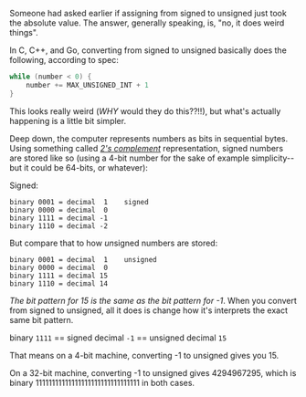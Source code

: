 Someone had asked earlier if assigning from signed to unsigned just took the absolute value. The answer, generally speaking, is, "no, it does weird things".

In C, C++, and Go, converting from signed to unsigned basically does the following, according to spec:

```c
while (number < 0) {
    number += MAX_UNSIGNED_INT + 1
}
```

This looks really weird (*WHY* would they do this??!!), but what's actually happening is a little bit simpler.

Deep down, the computer represents numbers as bits in sequential bytes. Using something called _[2's complement](https://en.wikipedia.org/wiki/Two%27s_complement)_ representation, signed numbers are stored like so (using a 4-bit number for the sake of example simplicity--but it could be 64-bits, or whatever):

Signed:

    binary 0001 = decimal  1    signed
    binary 0000 = decimal  0
    binary 1111 = decimal -1
    binary 1110 = decimal -2

But compare that to how *un*signed numbers are stored:

    binary 0001 = decimal  1    unsigned
    binary 0000 = decimal  0
    binary 1111 = decimal 15 
    binary 1110 = decimal 14

*The bit pattern for 15 is the same as the bit pattern for -1*. When you convert from signed to unsigned, all it does is change how it's interprets the exact same bit pattern.

binary `1111` == signed decimal `-1` == unsigned decimal `15`

That means on a 4-bit machine, converting -1 to unsigned gives you 15.

On a 32-bit machine, converting -1 to unsigned gives 4294967295, which is binary 11111111111111111111111111111111 in both cases.

